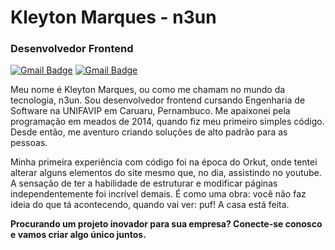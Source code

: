 # Kleyton Marques - n3un

### Desenvolvedor Frontend
[![Gmail Badge](https://img.shields.io/badge/-WhatsApp-4169E1?style=flat-square&labelColor=4169E1&logo=whatsapp&logoColor=white&link=https://wa.me/5587991738373)](https://wa.me/5587991738373)
[![Gmail Badge](https://img.shields.io/badge/-n3undev@gmail.com-4169E1?style=flat-square&logo=Gmail&logoColor=white&link=mailto:iuricold99@gmail.com)](mailto:iuricold99@gmail.com)


Meu nome é Kleyton Marques, ou como me chamam no mundo da tecnologia, n3un. Sou desenvolvedor frontend cursando Engenharia de Software na UNIFAVIP em Caruaru, Pernambuco.
Me apaixonei pela programação em meados de 2014, quando fiz meu primeiro simples código. Desde então, me aventuro criando soluções de alto padrão para as pessoas.

Minha primeira experiência com código foi na época do Orkut, onde tentei alterar alguns elementos do site mesmo que, no dia, assistindo no youtube. A sensação de ter a habilidade de estruturar e modificar páginas independentemente foi incrível demais. É como uma obra: você não faz ideia do que tá acontecendo, quando vai ver: puf! A casa está feita.

**Procurando um projeto inovador para sua empresa? Conecte-se conosco e vamos criar algo único juntos.**

